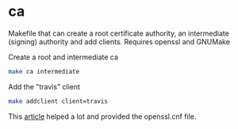 ca
==

Makefile that can create a root certificate authority, an intermediate (signing) authority and add clients.
Requires openssl and GNUMake

Create a root and intermediate ca
```bash
make ca intermediate
```
Add the "travis" client
```bash
make addclient client=travis
```

This [article](https://jamielinux.com/docs/openssl-certificate-authority/index.html) helped a lot and provided the openssl.cnf file.
